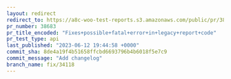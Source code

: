 ```yaml
---
layout: redirect
redirect_to: https://a8c-woo-test-reports.s3.amazonaws.com/public/pr/38683/api/index.html
pr_number: 38683
pr_title_encoded: "Fixes+possible+fatal+error+in+legacy+report+code"
pr_test_type: api
last_published: "2023-06-12 19:44:58 +0000"
commit_sha: 8de4a19f4b51658ffcbd6693796b4b6018f5e7c9
commit_message: "Add changelog"
branch_name: fix/34118
---
```

